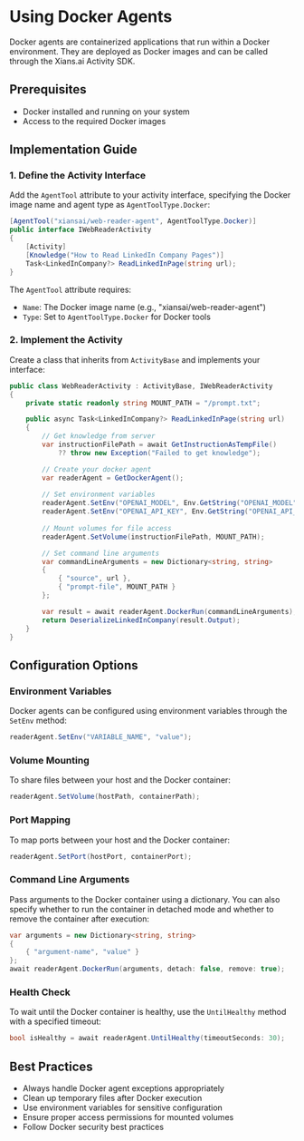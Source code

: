 # Using Docker Agents

Docker agents are containerized applications that run within a Docker environment. They are deployed as Docker images and can be called through the Xians.ai Activity SDK.

## Prerequisites

- Docker installed and running on your system
- Access to the required Docker images

## Implementation Guide

### 1. Define the Activity Interface

Add the `AgentTool` attribute to your activity interface, specifying the Docker image name and agent type as `AgentToolType.Docker`:

```csharp
[AgentTool("xiansai/web-reader-agent", AgentToolType.Docker)]
public interface IWebReaderActivity
{
    [Activity]
    [Knowledge("How to Read LinkedIn Company Pages")]
    Task<LinkedInCompany?> ReadLinkedInPage(string url);
}
```

The `AgentTool` attribute requires:

- `Name`: The Docker image name (e.g., "xiansai/web-reader-agent")
- `Type`: Set to `AgentToolType.Docker` for Docker tools

### 2. Implement the Activity

Create a class that inherits from `ActivityBase` and implements your interface:

```csharp
public class WebReaderActivity : ActivityBase, IWebReaderActivity
{
    private static readonly string MOUNT_PATH = "/prompt.txt";

    public async Task<LinkedInCompany?> ReadLinkedInPage(string url)
    {
        // Get knowledge from server
        var instructionFilePath = await GetInstructionAsTempFile() 
            ?? throw new Exception("Failed to get knowledge");

        // Create your docker agent
        var readerAgent = GetDockerAgent();
        
        // Set environment variables
        readerAgent.SetEnv("OPENAI_MODEL", Env.GetString("OPENAI_MODEL"));
        readerAgent.SetEnv("OPENAI_API_KEY", Env.GetString("OPENAI_API_KEY"));
        
        // Mount volumes for file access
        readerAgent.SetVolume(instructionFilePath, MOUNT_PATH);

        // Set command line arguments
        var commandLineArguments = new Dictionary<string, string>
        {
            { "source", url },
            { "prompt-file", MOUNT_PATH }
        };

        var result = await readerAgent.DockerRun(commandLineArguments);
        return DeserializeLinkedInCompany(result.Output);
    }
}
```

## Configuration Options

### Environment Variables

Docker agents can be configured using environment variables through the `SetEnv` method:

```csharp
readerAgent.SetEnv("VARIABLE_NAME", "value");
```

### Volume Mounting

To share files between your host and the Docker container:

```csharp
readerAgent.SetVolume(hostPath, containerPath);
```

### Port Mapping

To map ports between your host and the Docker container:

```csharp
readerAgent.SetPort(hostPort, containerPort);
```

### Command Line Arguments

Pass arguments to the Docker container using a dictionary. You can also specify whether to run the container in detached mode and whether to remove the container after execution:

```csharp
var arguments = new Dictionary<string, string>
{
    { "argument-name", "value" }
};
await readerAgent.DockerRun(arguments, detach: false, remove: true);
```

### Health Check

To wait until the Docker container is healthy, use the `UntilHealthy` method with a specified timeout:

```csharp
bool isHealthy = await readerAgent.UntilHealthy(timeoutSeconds: 30);
```

## Best Practices

- Always handle Docker agent exceptions appropriately
- Clean up temporary files after Docker execution
- Use environment variables for sensitive configuration
- Ensure proper access permissions for mounted volumes
- Follow Docker security best practices
